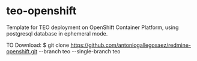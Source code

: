 # teo-openshift
Template for TEO deployment on OpenShift Container Platform, using postgresql database in ephemeral mode.

TO Download:
$ git clone https://github.com/antoniogallegosaez/redmine-openshift.git --branch teo --single-branch teo
